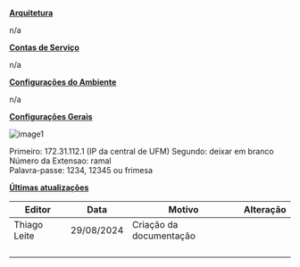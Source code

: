 **<u>Arquitetura</u>**

n/a

**<u>Contas de Serviço</u>**

n/a

**<u>Configurações do Ambiente</u>**

n/a

**<u>Configurações Gerais</u>**

![image1](../../../_resources/image1-32.png)

Primeiro: 172.31.112.1 (IP da central de UFM)
Segundo: deixar em branco
Número da Extensao: ramal  
Palavra-passe: 1234, 12345 ou frimesa

**<u>Últimas atualizações</u>**  

| Editor       | Data       | Motivo                  | Alteração |
|--------------|------------|-------------------------|-----------|
| Thiago Leite | 29/08/2024 | Criação da documentação |          |
|             |           |                        |           |
|              |            |                         |           |
|              |            |                         |           |
|              |            |                         |           |
